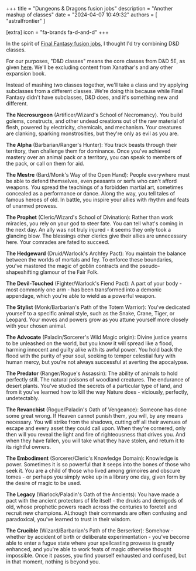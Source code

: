 +++
title = "Dungeons & Dragons fusion jobs"
description = "Another mashup of classes"
date = "2024-04-07 10:49:32"
authors = [ "astralfrontier" ]

[extra]
icon = "fa-brands fa-d-and-d"
+++

In the spirit of [Final Fantasy fusion jobs](@/blog/final-fantasy-fusion-jobs.md),
I thought I'd try combining D&D classes.

<!-- more -->

For our purposes, "D&D classes" means the core classes from
D&D 5E, as given [here](https://dungeonsdragons.fandom.com/wiki/List_of_Dungeons_%26_Dragons_5th_edition_character_classes).
We'll be excluding content from Xanathar's and any other expansion book.

Instead of mashing two classes together, we'll take a class and try applying subclasses from a different classes.
We're doing this because while Final Fantasy didn't have subclasses, D&D does, and it's something new and different.

**The Necrosurgeon** (Artificer/Wizard's School of Necromancy). You build golems, constructs, and other undead creations out of the raw material of flesh,
powered by electricity, chemicals, and mechanism. Your creatures are clanking, sparking monstrosities, but they're only as evil as you are.

**The Alpha** (Barbarian/Ranger's Hunter): You track beasts through their territory, then challenge them for dominance.
Once you've achieved mastery over an animal pack or a territory, you can speak to members of the pack, or call on them for aid.

**The Mestre** (Bard/Monk's Way of the Open Hand): People everywhere must be able to defend themselves,
even peasants or serfs who can't afford weapons. You spread the teachings of a forbidden martial art, sometimes concealed as a performance or dance.
Along the way, you tell tales of famous heroes of old. In battle, you inspire your allies with rhythm and feats of unarmed prowess.

**The Prophet** (Cleric/Wizard's School of Divination): Rather than work miracles, you rely on your god to steer fate.
You can tell what's coming in the next day. An ally was not truly injured - it seems they only took a glancing blow.
The blessings other clerics give their allies are unnecessary here. Your comrades are fated to succeed.

**The Hedgeward** (Druid/Warlock's Archfey Pact): You maintain the balance between the worlds of mortals and fey.
To enforce these boundaries, you've mastered the magic of goblin contracts and the pseudo-shapeshifting glamour of the Fair Folk.

**The Devil-Touched** (Fighter/Warlock's Fiend Pact): A part of your body - most commonly one arm - has been
transformed into a demonic appendage, which you're able to wield as a powerful weapon.

**The Stylist** (Monk/Barbarian's Path of the Totem Warrior): You've dedicated yourself to a specific animal style,
such as the Snake, Crane, Tiger, or Leopard. Your moves and powers grow as you attune yourself more closely with your chosen animal.

**The Advocate** (Paladin/Sorcerer's Wild Magic origin): Divine justice yearns to be unleashed on the world,
but you know it will spread like a flood, harming innocent and guilty alike with its awful power.
You hold back the flood with the purity of your soul, seeking to temper celestial fury with human mercy,
but you're not always successful at averting the apocalypse.

**The Predator** (Ranger/Rogue's Assassin): The ability of animals to hold perfectly still. The natural poisons of woodland creatures.
The endurance of desert plants. You've studied the secrets of a particular type of land, and from it you've learned how to kill
the way Nature does - viciously, perfectly, undetectably.

**The Revanchist** (Rogue/Paladin's Oath of Vengeance): Someone has done some great wrong. If Heaven cannot punish them, you will,
by any means necessary. You will strike from the shadows, cutting off all their avenues of escape and every asset they could call upon.
When they're cornered, only then will you reveal the light and fire of righteousness that drives you.
And when they have fallen, you will take what they have stolen, and return it to its rightful owners.

**The Embodiment** (Sorcerer/Cleric's Knowledge Domain): Knowledge is power. Sometimes it is so powerful
that it seeps into the bones of those who seek it. You are a child of those who lived among grimoires and
obscure tomes - or perhaps you simply woke up in a library one day, given form by the desire of magic to be used.

**The Legacy** (Warlock/Paladin's Oath of the Ancients): You have made a pact with the ancient protectors
of life itself - the druids and demigods of old, whose prophetic powers reach across the centuries to foretell and recruit new champions.
ALthough their commands are often confusing and paradoxical, you've learned to trust in their wisdom.

**The Crucible** (Wizard/Barbarian's Path of the Berserker): Somehow - whether by accident of birth
or deliberate experimentation - you've become able to enter a fugue state where your spellcasting prowess
is greatly enhanced, and you're able to work feats of magic otherwise thought impossible.
Once it passes, you find yourself exhausted and confused, but in that moment, nothing is beyond you.
